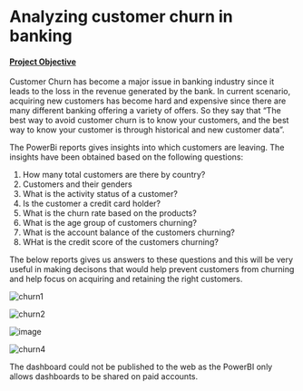 # Analyzing customer churn in banking

#### <ins>Project Objective</ins>

Customer Churn has become a major issue in banking industry since it leads to the loss in the revenue generated by the bank. In current scenario, acquiring new customers has become hard and expensive since there are many different banking offering a variety of offers. So they say that “The best way to avoid customer churn is to know your customers, and the best way to know your customer is through historical and new customer data”.

The PowerBi reports gives insights into which customers are leaving. The insights have been obtained based on the following questions:
1. How many total customers are there by country?
2. Customers and their genders
3. What is the activity status of a customer?
4. Is the customer a credit card holder?
5. What is the churn rate based on the products?
6. What is the age group of customers churning?
7. What is the account balance of the customers churning?
8. WHat is the credit score of the customers churning?

The below reports gives us answers to these questions and this will be very useful in making decisons that would help prevent customers from churning and help focus on acquiring and retaining the right customers.



![churn1](https://github.com/DataCounsel/customer-churn-banking/assets/71335870/b8594205-2552-46d4-9c3d-68dfddcdda59)


![churn2](https://github.com/DataCounsel/customer-churn-banking/assets/71335870/b198616f-c09f-43ba-8991-bd5c06a8df3b)


![image](https://github.com/DataCounsel/customer-churn-banking/assets/71335870/bde9f377-2c47-4262-9c6f-c2551602b0cc)


![churn4](https://github.com/DataCounsel/customer-churn-banking/assets/71335870/ee699ff9-a9ad-4d27-9d14-bdf91983d251)

The dashboard could not be published to the web as the PowerBI only allows dashboards to be shared on paid accounts.
